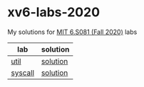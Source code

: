 # xv6-labs-2020

My solutions for [MIT 6.S081 (Fall 2020)](https://pdos.csail.mit.edu/6.S081/2020/index.html) labs

|lab|solution|
|-|-|
|[util](https://pdos.csail.mit.edu/6.S081/2020/labs/util.html)|[solution](https://h0meb0dy.tistory.com/entry/MIT-6S081-Fall-2020-Lab-Xv6-and-Unix-utilities)|
|[syscall](https://pdos.csail.mit.edu/6.S081/2020/labs/syscall.html)|[solution](https://h0meb0dy.tistory.com/entry/MIT-6S081-Fall-2020-Lab-system-calls)|
